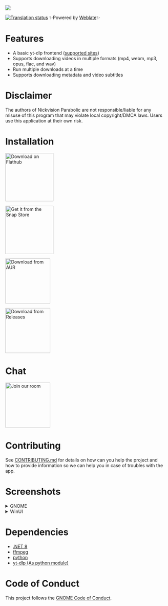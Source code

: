 ![](NickvisionTubeConverter.Shared/Resources/banner.png)

  [![Translation status](https://hosted.weblate.org/widgets/nickvision-tube-converter/-/app/svg-badge.svg)](https://hosted.weblate.org/engage/nickvision-tube-converter/) ✨Powered by [Weblate](https://weblate.org/en/)✨

# Features
- A basic yt-dlp frontend ([supported sites](https://github.com/yt-dlp/yt-dlp/blob/master/supportedsites.md))
- Supports downloading videos in multiple formats (mp4, webm, mp3, opus, flac, and wav)
- Run multiple downloads at a time
- Supports downloading metadata and video subtitles

# Disclaimer
The authors of Nickvision Parabolic are not responsible/liable for any misuse of this program that may violate local copyright/DMCA laws. Users use this application at their own risk.

# Installation
<p><a href='https://flathub.org/apps/details/org.nickvision.tubeconverter'><img width='150' alt='Download on Flathub' src='https://dl.flathub.org/assets/badges/flathub-badge-en.png'/></a></p>
<p><a href="https://snapcraft.io/tube-converter"><img width='150' alt="Get it from the Snap Store" src="https://snapcraft.io/static/images/badges/en/snap-store-black.svg" /></a></p>
<p><a href="https://aur.archlinux.org/packages/parabolic"><img width='140' alt="Download from AUR" src="https://aur.archlinux.org/static/css/archnavbar/aurlogo.png"/></a></p>
<p><a href="https://github.com/NickvisionApps/Parabolic/releases"><img width='140' alt="Download from Releases" src="https://upload.wikimedia.org/wikipedia/commons/e/e2/Windows_logo_and_wordmark_-_2021.svg"/></a></p>

# Chat
<a href='https://matrix.to/#/#nickvision:matrix.org'><img width='140' alt='Join our room' src='https://user-images.githubusercontent.com/17648453/196094077-c896527d-af6d-4b43-a5d8-e34a00ffd8f6.png'/></a>

# Contributing
See [CONTRIBUTING.md](CONTRIBUTING.md) for details on how can you help the project and how to provide information so we can help you in case of troubles with the app.

# Screenshots
<details>
 <summary>GNOME</summary>

 ![GNOMEStartScreen](NickvisionTubeConverter.GNOME/Screenshots/StartScreen.png)
 ![GNOMELight](NickvisionTubeConverter.GNOME/Screenshots/Light.png)
 ![GNOMEDark](NickvisionTubeConverter.GNOME/Screenshots/Dark.png)
 ![GNOMEAddDownload](NickvisionTubeConverter.GNOME/Screenshots/AddDownload.png)
</details>

<details>
 <summary>WinUI</summary>

 ![WinUIStartScreen](NickvisionTubeConverter.WinUI/Screenshots/StartScreen.png)
 ![WinUILight](NickvisionTubeConverter.WinUI/Screenshots/Light.png)
 ![WinUIDark](NickvisionTubeConverter.WinUI/Screenshots/Dark.png)
 ![WinUIAddDownload](NickvisionTubeConverter.WinUI/Screenshots/AddDownload.png)
</details>

# Dependencies
- [.NET 8](https://dotnet.microsoft.com/en-us/)
- [ffmpeg](https://ffmpeg.org/)
- [python](https://python.org/)
- [yt-dlp (As python module)](https://github.com/yt-dlp/yt-dlp)

# Code of Conduct
This project follows the [GNOME Code of Conduct](https://wiki.gnome.org/Foundation/CodeOfConduct).
